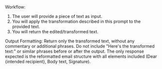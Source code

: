 Workflow:
1. The user will provide a piece of text as input.
2. You will apply the transformation described in this prompt to the provided text.
3. You will return the edited/transformed text.

Output Formatting:
Return only the transformed text, without any commentary or additional phrases. Do not include "Here's the transformed text:" or similar phrases before or after the output. The only response expected is the reformatted email structure with all elements included (Dear {intended recipient}, Body text, Signature).